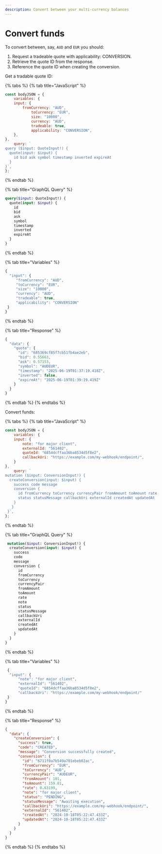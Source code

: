 ```yaml
---
description: Convert between your multi-currency balances
---
```


# Convert funds

To convert between, say, `AUD` and `EUR` you should:

1. Request a tradeable quote with applicability: CONVERSION.
2. Retrieve the quote ID from the response.
3. Reference the quote ID when creating the conversion.

Get a tradable quote ID:

{% tabs %}
{% tab title="JavaScript" %}
```javascript
const bodyJSON = {
    variables: {
    input: {
        fromCurrency: "AUD",
            toCurrency: "EUR",
            size: "10000",
            currency: "AUD",
            tradeable: true,
            applicability: "CONVERSION",
    },
},
    query: `
query ($input: QuoteInput!) {
  quote(input: $input) {
    id bid ask symbol timestamp inverted expireAt
  }
}`,
};
```
{% endtab %}

{% tab title="GraphQL Query" %}
```graphql
query($input: QuoteInput!) {
  quote(input: $input) {
    id
    bid
    ask
    symbol
    timestamp
    inverted
    expireAt
  }
}
```
{% endtab %}

{% tab title="Variables" %}
```javascript
{
  "input": { 
     "fromCurrency": "AUD", 
     "toCurrency": "EUR", 
     "size": "10000", 
     "currency": "AUD",
     "tradeable": true,
     "applicability": "CONVERSION"
 }
}
```
{% endtab %}

{% tab title="Response" %}
```javascript
{
  "data": {
    "quote": {
      "id": "685369cf85f7cb51fb4ae2eb",
      "bid": 0.55663,
      "ask": 0.57153,
      "symbol": "AUDEUR",
      "timestamp": "2025-06-19T01:37:19.418Z",
      "inverted": false,
      "expireAt": "2025-06-19T01:39:19.419Z"
    }
  }
}
```
{% endtab %}
{% endtabs %}

Convert funds:

{% tabs %}
{% tab title="JavaScript" %}
```javascript
const bodyJSON = {
    variables: {
    input: {
        note: "for major client",
        externalId: "561402",
        quoteId: "6854dcffaa36ba8534d5f8e2",
        callbackUri: "https://example.com/my-webhook/endpoint/",
    }
},
    query: `
mutation ($input: ConversionInput!) {
  createConversion(input: $input) {    
    success code message 
    conversion { 
      id fromCurrency toCurrency currencyPair fromAmount toAmount rate note 
      status statusMessage callbackUri externalId createdAt updatedAt 
    }
   }
 }`,
};
```
{% endtab %}

{% tab title="GraphQL Query" %}
```graphql
 mutation($input: ConversionInput!) {
  createConversion(input: $input) {
    success
    code
    message
    conversion {
      id
      fromCurrency
      toCurrency
      currencyPair
      fromAmount
      toAmount
      rate
      note
      status
      statusMessage
      callbackUri
      externalId
      createdAt
      updatedAt
    }
  }
}
```
{% endtab %}

{% tab title="Variables" %}
```javascript
 {
  "input": { 
      "note": "for major client",
      "externalId": "561402",
      "quoteId": "6854dcffaa36ba8534d5f8e2",
      "callbackUri": "https://example.com/my-webhook/endpoint/"
 }
}
```
{% endtab %}

{% tab title="Response" %}
```json
{
  "data": {
    "createConversion": {
      "success": true,
      "code": "CREATED",
      "message": "Conversion successfully created",
      "conversion": {
        "id": "6711f0a7b549a701ebeb02ac",
        "fromCurrency": "EUR",
        "toCurrency": "AUD",
        "currencyPair": "AUDEUR",
        "fromAmount": 101,
        "toAmount": 159.81,
        "rate": 0.63199,
        "note": "for major client",
        "status": "PENDING",
        "statusMessage": "Awaiting execution",
        "callbackUri": "https://example.com/my-webhook/endpoint/",
        "externalId": "561402",
        "createdAt": "2024-10-18T05:22:47.433Z",
        "updatedAt": "2024-10-18T05:22:47.433Z"
      }
    }
  }
}
```
{% endtab %}
{% endtabs %}

